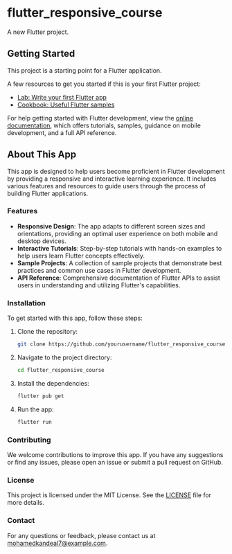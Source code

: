 # flutter_responsive_course

A new Flutter project.

## Getting Started


This project is a starting point for a Flutter application.

A few resources to get you started if this is your first Flutter project:

- [Lab: Write your first Flutter app](https://docs.flutter.dev/get-started/codelab)
- [Cookbook: Useful Flutter samples](https://docs.flutter.dev/cookbook)

For help getting started with Flutter development, view the
[online documentation](https://docs.flutter.dev/), which offers tutorials,
samples, guidance on mobile development, and a full API reference.

## About This App

This app is designed to help users become proficient in Flutter development by providing a responsive and interactive learning experience. It includes various features and resources to guide users through the process of building Flutter applications.

### Features

- **Responsive Design**: The app adapts to different screen sizes and orientations, providing an optimal user experience on both mobile and desktop devices.
- **Interactive Tutorials**: Step-by-step tutorials with hands-on examples to help users learn Flutter concepts effectively.
- **Sample Projects**: A collection of sample projects that demonstrate best practices and common use cases in Flutter development.
- **API Reference**: Comprehensive documentation of Flutter APIs to assist users in understanding and utilizing Flutter's capabilities.

### Installation

To get started with this app, follow these steps:

1. Clone the repository:
    ```bash
    git clone https://github.com/yourusername/flutter_responsive_course.git
    ```
2. Navigate to the project directory:
    ```bash
    cd flutter_responsive_course
    ```
3. Install the dependencies:
    ```bash
    flutter pub get
    ```
4. Run the app:
    ```bash
    flutter run
    ```

### Contributing

We welcome contributions to improve this app. If you have any suggestions or find any issues, please open an issue or submit a pull request on GitHub.

### License

This project is licensed under the MIT License. See the [LICENSE](LICENSE) file for more details.

### Contact

For any questions or feedback, please contact us at [mohamedkandeal7@example.com](mailto:mohamedkandeal7@example.com).
